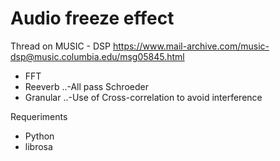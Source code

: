 # Audio freeze effect

Thread on MUSIC - DSP
https://www.mail-archive.com/music-dsp@music.columbia.edu/msg05845.html


- FFT
- Reeverb
..-All pass Schroeder 
- Granular
..-Use of Cross-correlation to avoid interference


Requeriments 

- Python 
- librosa
